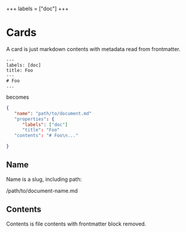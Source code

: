 +++
labels = ["doc"]
+++

# Cards

A card is just markdown contents with metadata read from frontmatter.

```
---
labels: [doc]
title: Foo
---
# Foo
...
```

becomes

```json
{
   "name": "path/to/document.md"
   "properties": {
      "labels": ["doc"]
      "title": "Foo"
   "contents": "# Foo\n..."

}
```

## Name

Name is a slug, including path:

/path/to/document-name.md

## Contents

Contents is file contents with frontmatter block removed.
